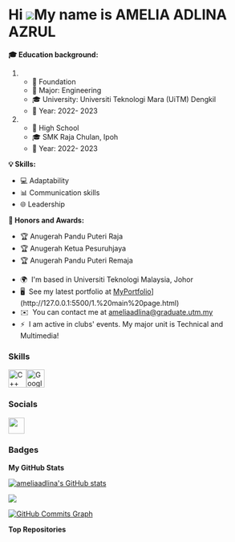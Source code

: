 Hi ![](https://user-images.githubusercontent.com/18350557/176309783-0785949b-9127-417c-8b55-ab5a4333674e.gif)My name is AMELIA ADLINA AZRUL
===========================================================================================================================================
**🎓 Education background:**
   1) - 🏫 Foundation
      - 📘 Major: Engineering
      - 🎓 University: Universiti Teknologi Mara (UiTM) Dengkil
      - 📅 Year: 2022- 2023

  2)  - 🏫 High School
      - 🎓 SMK Raja Chulan, Ipoh
      - 📅 Year: 2022- 2023

**💡 Skills:**
   - 💻 Adaptability
   - 📊 Communication skills
   - 🌐 Leadership

**🏅 Honors and Awards:**
   - 🏆 Anugerah Pandu Puteri Raja
   - 🏆 Anugerah Ketua Pesuruhjaya
   - 🏆 Anugerah Pandu Puteri Remaja
     
* 🌍  I'm based in Universiti Teknologi Malaysia, Johor
* 🖥️  See my latest portfolio at [MyPortfolio]([[http://ztm.com](http://127.0.0.1:5500/1.%20main%20page.html))](http://127.0.0.1:5500/1.%20main%20page.html)
* ✉️  You can contact me at [ameliaadlina@graduate.utm.my](mailto:ameliaadlina@graduate.utm.my)
* ⚡  I am active in clubs' events. My major unit is Technical and Multimedia!

### Skills


<p align="left">
<a href="https://docs.microsoft.com/en-us/cpp/?view=msvc-170" target="_blank" rel="noreferrer"><img src="https://raw.githubusercontent.com/danielcranney/readme-generator/main/public/icons/skills/cplusplus-colored.svg" width="36" height="36" alt="C++" /></a><a href="https://cloud.google.com/" target="_blank" rel="noreferrer"><img src="https://raw.githubusercontent.com/danielcranney/readme-generator/main/public/icons/skills/googlecloud-colored.svg" width="36" height="36" alt="Google Cloud" /></a>
</p>


### Socials

<p align="left"> <a href="https://www.github.com/ameliaadlina" target="_blank" rel="noreferrer"> <picture> <source media="(prefers-color-scheme: dark)" srcset="https://raw.githubusercontent.com/danielcranney/readme-generator/main/public/icons/socials/github-dark.svg" /> <source media="(prefers-color-scheme: light)" srcset="https://raw.githubusercontent.com/danielcranney/readme-generator/main/public/icons/socials/github.svg" /> <img src="https://raw.githubusercontent.com/danielcranney/readme-generator/main/public/icons/socials/github.svg" width="32" height="32" /> </picture> </a></p>

### Badges

<b>My GitHub Stats</b>

<a href="http://www.github.com/ameliaadlina"><img src="https://github-readme-stats.vercel.app/api?username=ameliaadlina&show_icons=true&hide=&count_private=true&title_color=0891b2&text_color=ffffff&icon_color=0891b2&bg_color=1c1917&hide_border=true&show_icons=true" alt="ameliaadlina's GitHub stats" /></a>

<a href="http://www.github.com/ameliaadlina"><img src="https://github-readme-streak-stats.herokuapp.com/?user=ameliaadlina&stroke=ffffff&background=1c1917&ring=0891b2&fire=0891b2&currStreakNum=ffffff&currStreakLabel=0891b2&sideNums=ffffff&sideLabels=ffffff&dates=ffffff&hide_border=true" /></a>

<a href="http://www.github.com/ameliaadlina"><img src="https://github-readme-activity-graph.cyclic.app/graph?username=ameliaadlina&bg_color=1c1917&color=ffffff&line=0891b2&point=ffffff&area_color=1c1917&area=true&hide_border=true&custom_title=GitHub%20Commits%20Graph" alt="GitHub Commits Graph" /></a>

<b>Top Repositories</b>

<div width="100%" align="center"></div><br /><br /><br /><br /><br /><br /><br />
